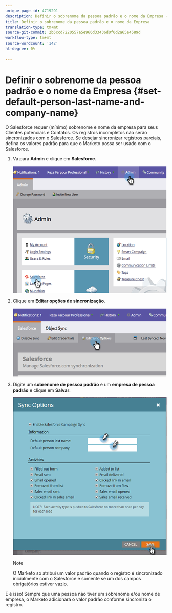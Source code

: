 ```yaml
---
unique-page-id: 4719291
description: Definir o sobrenome da pessoa padrão e o nome da Empresa - Documentos de marketing - Documentação do produto
title: Definir o sobrenome da pessoa padrão e o nome da Empresa
translation-type: tm+mt
source-git-commit: 2b5ccd7220557a5e966d33436d0f0d2a65e4589d
workflow-type: tm+mt
source-wordcount: '142'
ht-degree: 0%

---
```



# Definir o sobrenome da pessoa padrão e o nome da Empresa {#set-default-person-last-name-and-company-name}

O Salesforce requer (mínimo) sobrenome e nome da empresa para seus Clientes potenciais e Contatos. Os registros incompletos não serão sincronizados com o Salesforce. Se desejar sincronizar registros parciais, defina os valores padrão para que o Marketo possa ser usado com o Salesforce.

1. Vá para **Admin** e clique em **Salesforce**.

   ![](assets/image2014-12-9-13-3a41-3a58.png)

1. Clique em **Editar opções de sincronização**.

   ![](assets/image2014-12-9-13-3a42-3a6.png)

1. Digite um **sobrenome de pessoa padrão** e um **empresa de pessoa padrão** e clique em **Salvar**.

   ![](assets/sync-options-hands.png)

   >[!NOTE]
   >
   >O Marketo só atribui um valor padrão quando o registro é sincronizado inicialmente com o Salesforce e somente se um dos campos obrigatórios estiver vazio.

E é isso! Sempre que uma pessoa não tiver um sobrenome e/ou nome de empresa, o Marketo adicionará o valor padrão conforme sincroniza o registro.
